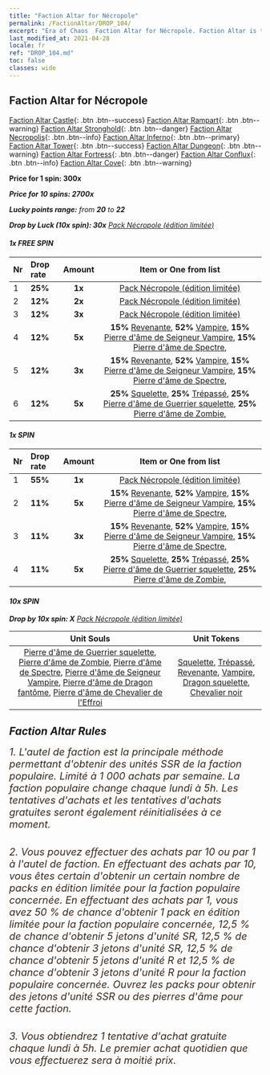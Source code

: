 ```yaml
---
title: "Faction Altar for Nécropole"
permalink: /FactionAltar/DROP_104/
excerpt: "Era of Chaos  Faction Altar for Nécropole. Faction Altar is the primary method for obtaining SSR units from the popular faction. Limited to 1,000 purchases each week. The popular faction changes at 05:00 every Monday. Purchase attempts and free purchase attempts will also reset then."
last_modified_at: 2021-04-28
locale: fr
ref: "DROP_104.md"
toc: false
classes: wide
---
```


##  Faction Altar for **Nécropole**

  [Faction Altar Castle](/fr/FactionAltar/DROP_101/){: .btn .btn--success} [Faction Altar Rampart](/fr/FactionAltar/DROP_102/){: .btn .btn--warning} [Faction Altar Stronghold](/fr/FactionAltar/DROP_103/){: .btn .btn--danger} [Faction Altar Necropolis](/fr/FactionAltar/DROP_104/){: .btn .btn--info} [Faction Altar Inferno](/fr/FactionAltar/DROP_105/){: .btn .btn--primary} [Faction Altar Tower](/fr/FactionAltar/DROP_106/){: .btn .btn--success} [Faction Altar Dungeon](/fr/FactionAltar/DROP_107/){: .btn .btn--warning} [Faction Altar Fortress](/fr/FactionAltar/DROP_108/){: .btn .btn--danger} [Faction Altar Conflux](/fr/FactionAltar/DROP_109/){: .btn .btn--info} [Faction Altar Cove](/fr/FactionAltar/DROP_112/){: .btn .btn--warning} 

  **Price for 1 spin: 300x** <i class="fas fa-gem"/>

  **Price for 10 spins: 2700x** <i class="fas fa-gem"/>

  **Lucky points range:** from **20** to **22**

  **Drop by Luck (10x spin): 30x** [Pack Nécropole (édition limitée)](/ItemsFR/con_2138/)

####  1x FREE SPIN 

  |    Nr    |  Drop rate  |  Amount   |   Item or One from list  |
  |:---------|:------------|:---------:|:------------------------:|
  | 1 | **25%** | **1x** | [Pack Nécropole (édition limitée)](/ItemsFR/con_2138/) |
  | 2 | **12%** | **2x** | [Pack Nécropole (édition limitée)](/ItemsFR/con_2138/) |
  | 3 | **12%** | **3x** | [Pack Nécropole (édition limitée)](/ItemsFR/con_2138/) |
  | 4 | **12%** | **5x** |  **15%** [Revenante](/ItemsFR/unt_210/),  **52%** [Vampire](/ItemsFR/unt_211/),  **15%** [Pierre d'âme de Seigneur Vampire](/ItemsFR/unt_300/),  **15%** [Pierre d'âme de Spectre](/ItemsFR/unt_299/),  |
  | 5 | **12%** | **3x** |  **15%** [Revenante](/ItemsFR/unt_210/),  **52%** [Vampire](/ItemsFR/unt_211/),  **15%** [Pierre d'âme de Seigneur Vampire](/ItemsFR/unt_300/),  **15%** [Pierre d'âme de Spectre](/ItemsFR/unt_299/),  |
  | 6 | **12%** | **5x** |  **25%** [Squelette](/ItemsFR/unt_208/),  **25%** [Trépassé](/ItemsFR/unt_209/),  **25%** [Pierre d'âme de Guerrier squelette](/ItemsFR/unt_297/),  **25%** [Pierre d'âme de Zombie](/ItemsFR/unt_298/),  |


####  1x SPIN 

  |    Nr    |  Drop rate  |  Amount   |   Item or One from list  |
  |:---------|:------------|:---------:|:------------------------:|
  | 1 | **55%** | **1x** | [Pack Nécropole (édition limitée)](/ItemsFR/con_2138/) |
  | 2 | **11%** | **5x** |  **15%** [Revenante](/ItemsFR/unt_210/),  **52%** [Vampire](/ItemsFR/unt_211/),  **15%** [Pierre d'âme de Seigneur Vampire](/ItemsFR/unt_300/),  **15%** [Pierre d'âme de Spectre](/ItemsFR/unt_299/),  |
  | 3 | **11%** | **3x** |  **15%** [Revenante](/ItemsFR/unt_210/),  **52%** [Vampire](/ItemsFR/unt_211/),  **15%** [Pierre d'âme de Seigneur Vampire](/ItemsFR/unt_300/),  **15%** [Pierre d'âme de Spectre](/ItemsFR/unt_299/),  |
  | 4 | **11%** | **5x** |  **25%** [Squelette](/ItemsFR/unt_208/),  **25%** [Trépassé](/ItemsFR/unt_209/),  **25%** [Pierre d'âme de Guerrier squelette](/ItemsFR/unt_297/),  **25%** [Pierre d'âme de Zombie](/ItemsFR/unt_298/),  |


####  10x SPIN 

  **Drop by 10x spin: X** [Pack Nécropole (édition limitée)](/ItemsFR/con_2138/)

  |    Unit Souls    |  Unit Tokens  |
  |:----------------:|:-------------:|
  | [Pierre d'âme de Guerrier squelette](/ItemsFR/unt_297/), [Pierre d'âme de Zombie](/ItemsFR/unt_298/), [Pierre d'âme de Spectre](/ItemsFR/unt_299/), [Pierre d'âme de Seigneur Vampire](/ItemsFR/unt_300/), [Pierre d'âme de Dragon fantôme](/ItemsFR/unt_303/), [Pierre d'âme de Chevalier de l'Effroi](/ItemsFR/unt_302/) | [Squelette](/ItemsFR/unt_208/), [Trépassé](/ItemsFR/unt_209/), [Revenante](/ItemsFR/unt_210/), [Vampire](/ItemsFR/unt_211/), [Dragon squelette](/ItemsFR/unt_214/), [Chevalier noir](/ItemsFR/unt_213/) |



## Faction Altar Rules

  <span style="color: #3c2a1e;font-size:20px">1. L'autel de faction est la principale méthode permettant d'obtenir des unités SSR de la faction populaire. Limité à 1 000 achats par semaine. La faction populaire change chaque lundi à 5h. Les tentatives d'achats et les tentatives d'achats gratuites seront également réinitialisées à ce moment. </span><br/>

<br/>  <span style="color: #3c2a1e;font-size:20px">2. Vous pouvez effectuer des achats par 10 ou par 1 à l'autel de faction. En effectuant des achats par 10, vous êtes certain d'obtenir un certain nombre de packs en édition limitée pour la faction populaire concernée. En effectuant des achats par 1, vous avez 50 % de chance d'obtenir 1 pack en édition limitée pour la faction populaire concernée, 12,5 % de chance d'obtenir 5 jetons d'unité SR, 12,5 % de chance d'obtenir 3 jetons d'unité SR, 12,5 % de chance d'obtenir 5 jetons d'unité R et 12,5 % de chance d'obtenir 3 jetons d'unité R pour la faction populaire concernée. Ouvrez les packs pour obtenir des jetons d'unité SSR ou des pierres d'âme pour cette faction.</span><br/>

<br/>  <span style="color: #3c2a1e;font-size:20px">3. Vous obtiendrez 1 tentative d'achat gratuite chaque lundi à 5h. Le premier achat quotidien que vous effectuerez sera à moitié prix.</span><br/>

<br/>